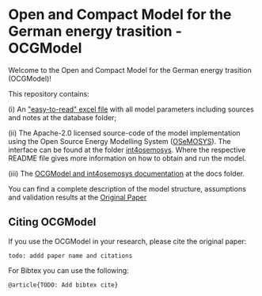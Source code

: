 # Open and Compact Model for the German energy trasition - OCGModel

Welcome to the Open and Compact  Model for the German energy trasition (OCGModel)! 


This repository contains:

(i) An ["easy-to-read" excel file](/database/database.xlsx) with all model parameters including sources and notes at the database folder;

(ii) The Apache-2.0 licensed source-code of the model implementation using the Open Source Energy Modelling System ([OSeMOSYS](http://www.osemosys.org)). 
The interface can be found at the folder [int4osemosys](/int4osemosys). Where the respective README file gives more information on how to obtain and run the model.

(iii) The [OCGModel and int4osemosys documentation](/docs/OCGModel_docs.pdf) at the docs folder.

You can find a complete description of the model structure,  assumptions and validation results at the [Original Paper](https://www.google.de)

## Citing OCGModel

If you use the OCGModel in your research, please cite the original paper:

	todo: addd paper name and citations 

For Bibtex you can use the following:

    @article{TODO: Add bibtex cite}



	
	



